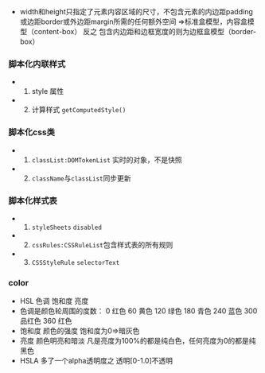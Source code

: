 * width和height只指定了元素内容区域的尺寸，不包含元素的内边距padding或边距border或外边距margin所需的任何额外空间 =>标准盒模型，内容盒模型（content-box）
反之 包含内边距和边框宽度的则为边框盒模型（border-box）


### 脚本化内联样式 
* 1. style 属性
* 2. 计算样式 ```getComputedStyle()```

### 脚本化css类 
* 1. ```classList:DOMTokenList```  实时的对象，不是快照 
* 2. ```className```与```classList```同步更新

### 脚本化样式表
* 1. ```styleSheets``` ```disabled```
* 2. ```cssRules:CSSRuleList```包含样式表的所有规则 
* 3. ```CSSStyleRule``` ```selectorText```


### color
* HSL 色调 饱和度 亮度
* 色调是颜色轮周围的度数： 0 红色 60 黄色 120 绿色 180 青色  240 蓝色 300 品红色 360 红色
* 饱和度 颜色的强度 饱和度为0=>暗灰色
* 亮度 颜色明亮和暗淡 凡是亮度为100%的都是纯白色，任何亮度为0的都是纯黑色
* HSLA 多了一个alpha透明度之 透明[0-1.0]不透明